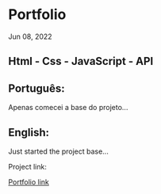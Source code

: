 # Portfolio

Jun 08, 2022

## Html - Css - JavaScript - API

## Português:

Apenas comecei a base do projeto...

## English:

Just started the project base...

Project link:

<a href="https://ramonmaximiliano.github.io/Portfolio/" target="_blank">Portfolio link</a>
